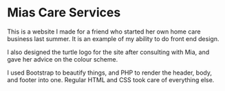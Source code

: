 # Mias Care Services

This is a website I made for a friend who started her own home care business last summer. It is an example of my ability to do front end design.

I also designed the turtle logo for the site after consulting with Mia, and gave her advice on the colour scheme.

I used Bootstrap to beautify things, and PHP to render the header, body, and footer into one. Regular HTML and CSS took care of everything else.
